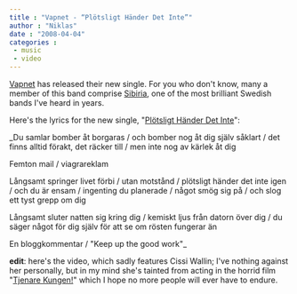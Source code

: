 ```yaml
---
title : "Vapnet - “Plötsligt Händer Det Inte”"
author : "Niklas"
date : "2008-04-04"
categories : 
 - music
 - video
---
```


[Vapnet](http://myspace.com/vapnet) has released their new single. For you who don't know, many a member of this band comprise [Sibiria](http://sibiria.se), one of the most brilliant Swedish bands I've heard in years.

Here's the lyrics for the new single, "[Plötsligt Händer Det Inte](http://popkarusellen.blogspot.com/2008/03/vapnet-pltsligt-hnder-det-inte.html)":

_Du samlar bomber åt borgaras / och bomber nog åt dig själv såklart / det finns alltid förakt, det räcker till / men inte nog av kärlek åt dig

Femton mail / viagrareklam

Långsamt springer livet förbi / utan motstånd / plötsligt händer det inte igen / och du är ensam / ingenting du planerade / något smög sig på / och slog ett tyst grepp om dig

Långsamt sluter natten sig kring dig / kemiskt ljus från datorn över dig / du säger något för dig själv för att se om rösten fungerar än

En bloggkommentar / "Keep up the good work"_

**edit**: here's the video, which sadly features Cissi Wallin; I've nothing against her personally, but in my mind she's tainted from acting in the horrid film "[Tjenare Kungen!](http://www.imdb.com/title/tt0423382)" which I hope no more people will ever have to endure.

